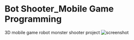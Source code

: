 # Bot Shooter_Mobile Game Programming
3D mobile game robot monster shooter project
![screenshot](https://media.discordapp.net/attachments/1340627906585559051/1381179795999555644/image.png?ex=6846936c&is=684541ec&hm=095f8203c821555823299c7c2944020a68465c848a6458d55e8f8fe57eccd834&=&format=webp&quality=lossless&width=550&height=297)